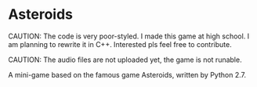# Asteroids
CAUTION: The code is very poor-styled. I made this game at high school. I am planning to rewrite it in C++. Interested pls feel free to contribute.

CAUTION: The audio files are not uploaded yet, the game is not runable.

A mini-game based on the famous game Asteroids, written by Python 2.7. 
